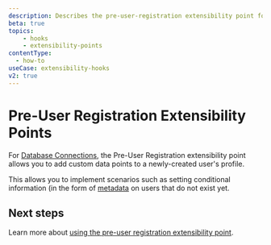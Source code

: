 ```yaml
---
description: Describes the pre-user-registration extensibility point for use with Hooks
beta: true
topics:
    - hooks
    - extensibility-points
contentType:
  - how-to
useCase: extensibility-hooks
v2: true
---
```

# Pre-User Registration Extensibility Points

For [Database Connections](/connections/database), the Pre-User Registration extensibility point allows you to add custom data points to a newly-created user's profile.

This allows you to implement scenarios such as setting conditional information (in the form of [metadata](/users/concepts/overview-user-metadata) on users that do not exist yet.

## Next steps

Learn more about [using the pre-user registration extensibility point](/hooks/guides/use-the-pre-user-registration-extensibility-point).